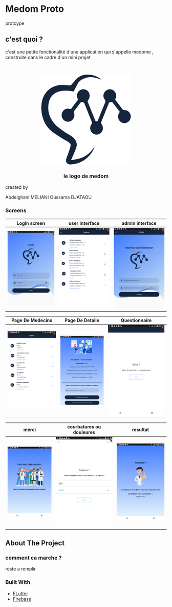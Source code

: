 # Medom Proto

protoype

## c'est quoi ?
c'est une petite fonctionalité d'une application qui s'appelle medome , construite dans le cadre d'un mini projet 

<br />
<p align="center">
  <a href="https://github.com/abdelghanimeliani/hackthebot">
    <img src="assets/images/logo.png" alt="logo" width="280" height="280" >
  </a>

  <h3 align="center">le logo de medom</h3>
created by

Abdelghani MELIANI
Oussama DJATAOU




### Screens

|Login screen|user interface|admin interface|
|:------------:|:------------:|:-------------:|
![show categoies](assets/images/login.png)|![show products](assets/images/ui.png)|![the product](assets/images/admin.png)|

|Page De Medecins|Page De Detaile|Questionnaire|
|:------------:|:------------:|:-------------:|
![Page De Medecins](assets/images/medui.png)|![Page De Detaile](assets/images/detail_page.png)|![Questionnaire](assets/images/ques.png)|

|merci|courbatures ou douleures|resultat|
|:------------:|:------------:|:-------------:|
![merci](assets/images/merci.png)|![courbatures ou douleure](assets/images/courbatures.png)|![resultat](assets/images/resultat.png)|



<!-- ABOUT THE PROJECT -->
## About The Project
### comment ca marche ? 
reste a remplir 

### Built With

* [FLutter](https://flutter.dev/)
* [Firebase](https://firebase.google.com/)









